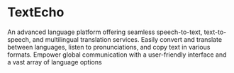# TextEcho
An advanced language platform offering seamless speech-to-text, text-to-speech, and multilingual translation services. Easily convert and translate between languages, listen to pronunciations, and copy text in various formats. Empower global communication with a user-friendly interface and a vast array of language options
